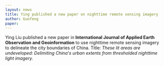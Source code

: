 ```yaml
---
layout: news
title: Ying published a new paper on nighttime remote sensing imagery 
author: Guofeng
paper: 
---
```


Ying Liu published a new paper in  **International Journal of Applied Earth
Observation and Geoinformation** to use nighttime remote sensing imagery to
delineate the city boundaries of China. Title: *These lit areas are
undeveloped: Delimiting China's urban extents from thresholded nighttime
light imagery.*


